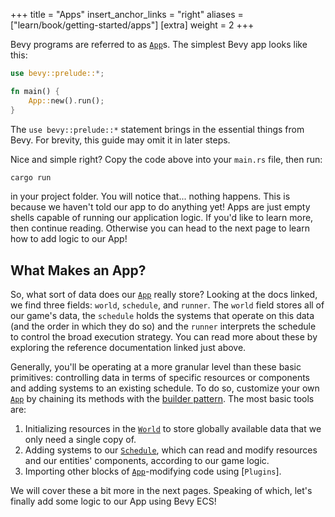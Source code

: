 +++
title = "Apps"
insert_anchor_links = "right"
aliases = ["learn/book/getting-started/apps"]
[extra]
weight = 2
+++

Bevy programs are referred to as [`App`]s. The simplest Bevy app looks like this:

```rs
use bevy::prelude::*;

fn main() {
    App::new().run();
}
```

The `use bevy::prelude::*` statement brings in the essential things from Bevy. For brevity, this guide may omit it in later steps.

Nice and simple right? Copy the code above into your `main.rs` file, then run:

```sh
cargo run
```

in your project folder. You will notice that... nothing happens. This is because we haven't told our app to do anything yet! Apps are just empty shells capable of running our application logic. If you'd like to learn more, then continue reading. Otherwise you can head to the next page to learn how to add logic to our App!

## What Makes an App?

So, what sort of data does our [`App`] really store? Looking at the docs linked, we find three fields: `world`, `schedule`, and `runner`. The `world` field stores all of our game's data, the `schedule` holds the systems that operate on this data (and the order in which they do so) and the `runner` interprets the schedule to control the broad execution strategy. You can read more about these by exploring the reference documentation linked just above.

Generally, you'll be operating at a more granular level than these basic primitives: controlling data in terms of specific resources or components and adding systems to an existing schedule. To do so, customize your own [`App`] by chaining its methods with the [builder pattern](https://doc.rust-lang.org/1.0.0/style/ownership/builders.html).
The most basic tools are:

  1. Initializing resources in the [`World`] to store globally available data that we only need a single copy of.
  2. Adding systems to our [`Schedule`], which can read and modify resources and our entities' components, according to our game logic.
  3. Importing other blocks of [`App`]-modifying code using [`Plugins`].

We will cover these a bit more in the next pages. Speaking of which, let's finally add some logic to our App using Bevy ECS!

[`App`]: https://docs.rs/bevy/latest/bevy/app/struct.App.html
[`World`]: https://docs.rs/bevy/latest/bevy/ecs/world/struct.World.html
[`Schedule`]: https://docs.rs/bevy/latest/bevy/ecs/schedule/struct.Schedule.html
